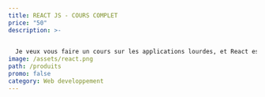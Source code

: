 ```yaml
---
title: REACT JS - COURS COMPLET
price: "50"
description: >-
  

  Je veux vous faire un cours sur les applications lourdes, et React est l'une de mes technologies préférées, alors j'ai pensé à créer une introduction sur React. Cet article nécessite comme prérequis des connaissances en HTML et JavaScript. Je pense que vous devriez les connaître avant de pouvoir appréhender une bibliothèque comme React.
image: /assets/react.png
path: /produits
promo: false
category: Web developpement
---
```

